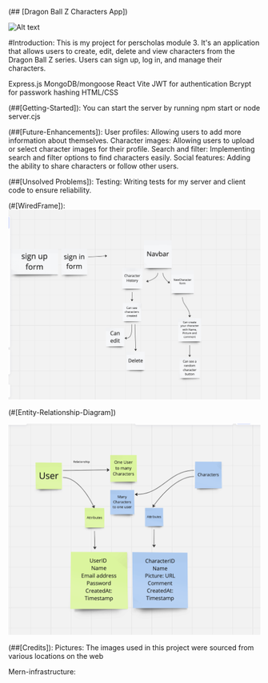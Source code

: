 (## [Dragon Ball Z Characters App])

![Alt text](background.png)



#Introduction:
This is my project for perscholas module 3. It's an  application that allows users to create, edit, delete and view characters from the Dragon Ball Z series. Users can sign up, log in, and manage their characters. 

[Technologies-Used]:
Node.js
Express.js
MongoDB/mongoose
React Vite
JWT for authentication
Bcrypt for passwork hashing
HTML/CSS


(##[Getting-Started]):
You can start the server by running npm start or node server.cjs

(##[Future-Enhancements]):
User profiles: Allowing users to add more information about themselves.
Character images: Allowing users to upload or select character images for their profile.
Search and filter: Implementing search and filter options to find characters easily.
Social features: Adding the ability to share characters or follow other users.


(##[Unsolved Problems]):
Testing: Writing tests for my server and client code to ensure reliability.

(#[WiredFrame]):
![Alt text](wireframe.png)

(#[Entity-Relationship-Diagram])

![Alt text](Relationship.png)

(##[Credits]):
Pictures: The images used in this project were sourced from various locations on the web

Mern-infrastructure: 
